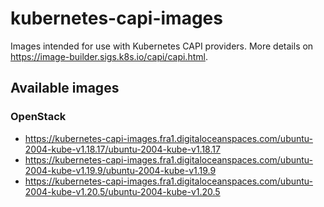 # kubernetes-capi-images

Images intended for use with Kubernetes CAPI providers. More details on https://image-builder.sigs.k8s.io/capi/capi.html.

## Available images

### OpenStack

* https://kubernetes-capi-images.fra1.digitaloceanspaces.com/ubuntu-2004-kube-v1.18.17/ubuntu-2004-kube-v1.18.17
* https://kubernetes-capi-images.fra1.digitaloceanspaces.com/ubuntu-2004-kube-v1.19.9/ubuntu-2004-kube-v1.19.9
* https://kubernetes-capi-images.fra1.digitaloceanspaces.com/ubuntu-2004-kube-v1.20.5/ubuntu-2004-kube-v1.20.5
